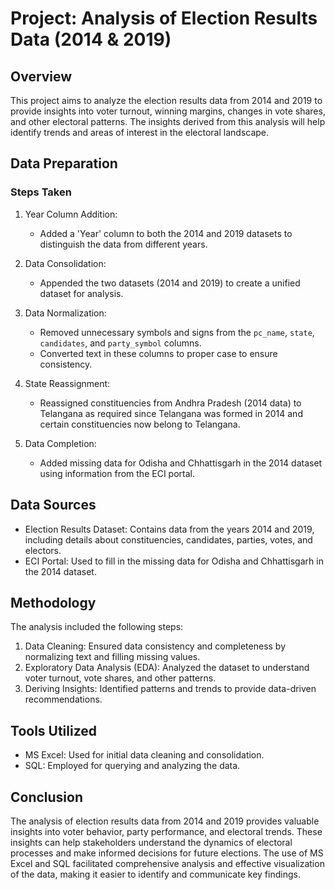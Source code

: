 # Project: Analysis of Election Results Data (2014 & 2019)

## Overview

This project aims to analyze the election results data from 2014 and 2019 to provide insights into voter turnout, winning margins, changes in vote shares, and other electoral patterns. The insights derived from this analysis will help identify trends and areas of interest in the electoral landscape.

## Data Preparation

### Steps Taken

1. Year Column Addition:
   - Added a 'Year' column to both the 2014 and 2019 datasets to distinguish the data from different years.

2. Data Consolidation:
   - Appended the two datasets (2014 and 2019) to create a unified dataset for analysis.

3. Data Normalization:
   - Removed unnecessary symbols and signs from the `pc_name`, `state`, `candidates`, and `party_symbol` columns.
   - Converted text in these columns to proper case to ensure consistency.

4. State Reassignment:
   - Reassigned constituencies from Andhra Pradesh (2014 data) to Telangana as required since Telangana was formed in 2014 and certain constituencies now belong to Telangana.

5. Data Completion:
   - Added missing data for Odisha and Chhattisgarh in the 2014 dataset using information from the ECI portal.

## Data Sources

- Election Results Dataset: Contains data from the years 2014 and 2019, including details about constituencies, candidates, parties, votes, and electors.
- ECI Portal: Used to fill in the missing data for Odisha and Chhattisgarh in the 2014 dataset.

## Methodology

The analysis included the following steps:

1. Data Cleaning: Ensured data consistency and completeness by normalizing text and filling missing values.
2. Exploratory Data Analysis (EDA): Analyzed the dataset to understand voter turnout, vote shares, and other patterns.
3. Deriving Insights: Identified patterns and trends to provide data-driven recommendations.

## Tools Utilized

- MS Excel: Used for initial data cleaning and consolidation.
- SQL: Employed for querying and analyzing the data.

## Conclusion

The analysis of election results data from 2014 and 2019 provides valuable insights into voter behavior, party performance, and electoral trends. These insights can help stakeholders understand the dynamics of electoral processes and make informed decisions for future elections. The use of MS Excel and SQL facilitated comprehensive analysis and effective visualization of the data, making it easier to identify and communicate key findings.
